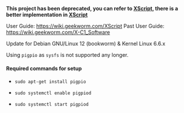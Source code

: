 **This project has been deprecated, you can refer to [XScript](https://github.com/geekworm-com/xscript),  there is a better implementation in [XScript](https://github.com/geekworm-com/xscript)**

User Guide: https://wiki.geekworm.com/XScript
Past User Guide: https://wiki.geekworm.com/X-C1_Software

Update for Debian GNU/Linux 12 (bookworm) & Kernel Linux 6.6.x

Using ```pigpio``` as ```sysfs``` is not supported any longer.

#### Required commands for setup

* ```
  sudo apt-get install pigpio
  ```
* ```
  sudo systemctl enable pigpiod
  ```
* ```
  sudo systemctl start pigpiod
  ```
